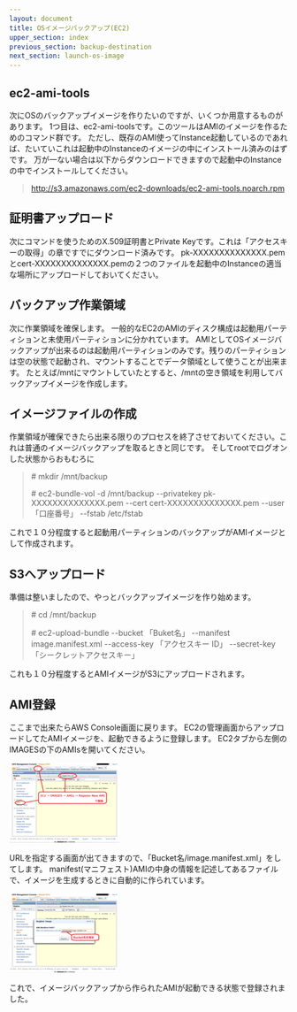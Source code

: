 ```yaml
---
layout: document
title: OSイメージバックアップ(EC2)
upper_section: index
previous_section: backup-destination
next_section: launch-os-image
---
```

## ec2-ami-tools
次にOSのバックアップイメージを作りたいのですが、いくつか用意するものがあります。
1つ目は、ec2-ami-toolsです。このツールはAMIのイメージを作るためのコマンド群です。
ただし、既存のAMI使ってInstance起動しているのであれば、たいていこれは起動中のInstanceのイメージの中にインストール済みのはずです。
万が一ない場合は以下からダウンロードできますので起動中のInstanceの中でインストールしてください。

> http://s3.amazonaws.com/ec2-downloads/ec2-ami-tools.noarch.rpm

## 証明書アップロード
次にコマンドを使うためのX.509証明書とPrivate Keyです。これは「アクセスキーの取得」の章ですでにダウンロード済みです。
pk-XXXXXXXXXXXXXX.pemとcert-XXXXXXXXXXXXXX.pemの２つのファイルを起動中のInstanceの適当な場所にアップロードしておいてください。

## バックアップ作業領域
次に作業領域を確保します。
一般的なEC2のAMIのディスク構成は起動用パーティションと未使用パーティションに分かれています。
AMIとしてOSイメージバックアップが出来るのは起動用パーティションのみです。残りのパーティションは空の状態で起動され、マウントすることでデータ領域として使うことが出来ます。
たとえば/mntにマウントしていたとすると、/mntの空き領域を利用してバックアップイメージを作成します。

## イメージファイルの作成
作業領域が確保できたら出来る限りのプロセスを終了させておいてください。これは普通のイメージバックアップを取るときと同じです。
そしてrootでログオンした状態からおもむろに

> \# mkdir /mnt/backup
>
> \# ec2-bundle-vol -d /mnt/backup --privatekey pk-XXXXXXXXXXXXXX.pem --cert cert-XXXXXXXXXXXXXX.pem --user 「口座番号」 --fstab /etc/fstab

これで１０分程度すると起動用パーティションのバックアップがAMIイメージとして作成されます。


## S3へアップロード
準備は整いましたので、やっとバックアップイメージを作り始めます。

> \# cd /mnt/backup
>
> \# ec2-upload-bundle --bucket 「Buket名」 --manifest image.manifest.xml --access-key 「アクセスキー ID」 --secret-key 「シークレットアクセスキー」

これも１０分程度するとAMIイメージがS3にアップロードされます。

## AMI登録
ここまで出来たらAWS Console画面に戻ります。
EC2の管理画面からアップロードしてたAMIイメージを、起動できるように登録します。
EC2タブから左側のIMAGESの下のAMIsを開いてください。

[![Screenshot](img/thumb/EC2-12.01.01.EC2-AMI-Register.gif)](img/EC2-12.01.01.EC2-AMI-Register.gif)

URLを指定する画面が出てきますので、「Bucket名/image.manifest.xml」をしてします。
manifest(マニフェスト)AMIの中身の情報を記述してあるファイルで、イメージを生成するときに自動的に作られています。

[![Screenshot](img/thumb/EC2-12.01.02.EC2-AMI-Manifest.gif)](img/EC2-12.01.02.EC2-AMI-Manifest.gif)

これで、イメージバックアップから作られたAMIが起動できる状態で登録されました。
